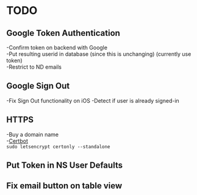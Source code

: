 # TODO

## Google Token Authentication

-Confirm token on backend with Google  
-Put resulting userid in database (since this is unchanging) (currently use token)  
-Restrict to ND emails


## Google Sign Out
-Fix Sign Out functionality on iOS
-Detect if user is already signed-in

## HTTPS

-Buy a domain name  
-[Certbot](https://certbot.eff.org/#centosrhel7-nginx)  
`sudo letsencrypt certonly --standalone`

## Put Token in NS User Defaults


## Fix email button on table view

